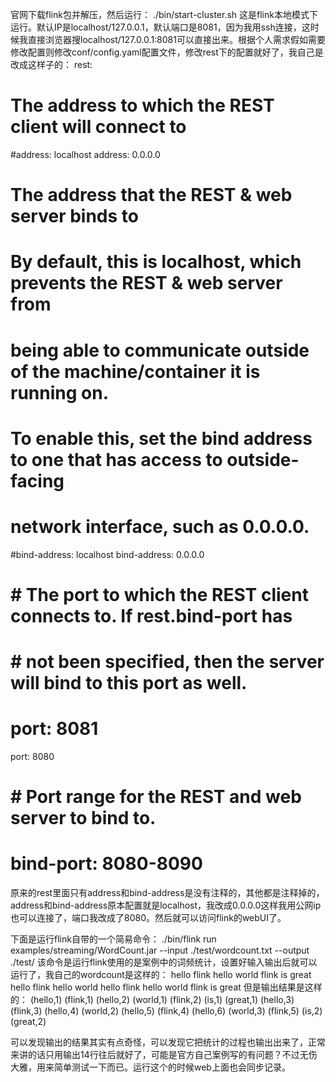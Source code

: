 官网下载flink包并解压，然后运行：
./bin/start-cluster.sh
这是flink本地模式下运行。默认IP是localhost/127.0.0.1，默认端口是8081，因为我用ssh连接，这时候我直接浏览器搜localhost/127.0.0.1:8081可以直接出来。根据个人需求假如需要修改配置则修改conf/config.yaml配置文件，修改rest下的配置就好了，我自己是改成这样子的：
rest:
  # The address to which the REST client will connect to
  #address: localhost
  address: 0.0.0.0
  # The address that the REST & web server binds to
  # By default, this is localhost, which prevents the REST & web server from
  # being able to communicate outside of the machine/container it is running on.
  #
  # To enable this, set the bind address to one that has access to outside-facing
  # network interface, such as 0.0.0.0.
  #bind-address: localhost
  bind-address: 0.0.0.0
  # # The port to which the REST client connects to. If rest.bind-port has
  # # not been specified, then the server will bind to this port as well.
  # port: 8081
  port: 8080
  # # Port range for the REST and web server to bind to.
  # bind-port: 8080-8090
原来的rest里面只有address和bind-address是没有注释的，其他都是注释掉的，address和bind-address原本配置就是localhost，我改成0.0.0.0这样我用公网ip也可以连接了，端口我改成了8080。然后就可以访问flink的webUI了。


下面是运行flink自带的一个简易命令：
./bin/flink run examples/streaming/WordCount.jar --input ./test/wordcount.txt --output ./test/
该命令是运行flink使用的是案例中的词频统计，设置好输入输出后就可以运行了，我自己的wordcount是这样的：
hello flink
hello world
flink is great
hello flink
hello world
hello flink
hello world
flink is great
但是输出结果是这样的：
(hello,1)
(flink,1)
(hello,2)
(world,1)
(flink,2)
(is,1)
(great,1)
(hello,3)
(flink,3)
(hello,4)
(world,2)
(hello,5)
(flink,4)
(hello,6)
(world,3)
(flink,5)
(is,2)
(great,2)

可以发现输出的结果其实有点奇怪，可以发现它把统计的过程也输出出来了，正常来讲的话只用输出14行往后就好了，可能是官方自己案例写的有问题？不过无伤大雅，用来简单测试一下而已。运行这个的时候web上面也会同步记录。